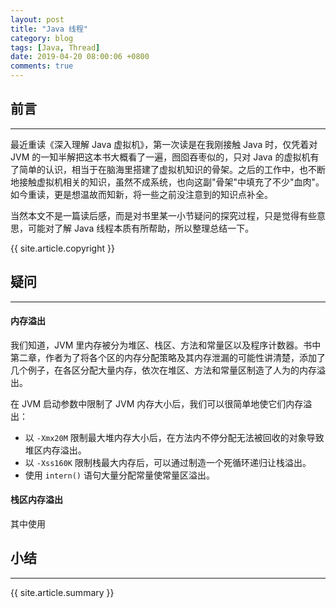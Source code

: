 ```yaml
---
layout: post
title: "Java 线程"
category: blog
tags: [Java, Thread]
date: 2019-04-20 08:00:06 +0800
comments: true
---
```


## 前言
---
最近重读《深入理解 Java 虚拟机》，第一次读是在我刚接触 Java 时，仅凭着对 JVM 的一知半解把这本书大概看了一遍，囫囵吞枣似的，只对 Java 的虚拟机有了简单的认识，相当于在脑海里搭建了虚拟机知识的骨架。之后的工作中，也不断地接触虚拟机相关的知识，虽然不成系统，也向这副"骨架"中填充了不少"血肉"。如今重读，更是想温故而知新，将一些之前没注意到的知识点补全。

当然本文不是一篇读后感，而是对书里某一小节疑问的探究过程，只是觉得有些意思，可能对了解 Java 线程本质有所帮助，所以整理总结一下。

{{ site.article.copyright }}

## 疑问
---
#### 内存溢出
我们知道，JVM 里内存被分为堆区、栈区、方法和常量区以及程序计数器。书中第二章，作者为了将各个区的内存分配策略及其内存泄漏的可能性讲清楚，添加了几个例子，在各区分配大量内存，依次在堆区、方法和常量区制造了人为的内存溢出。

在 JVM 启动参数中限制了 JVM 内存大小后，我们可以很简单地使它们内存溢出：
- 以 `-Xmx20M` 限制最大堆内存大小后，在方法内不停分配无法被回收的对象导致堆区内存溢出。
- 以 `-Xss160K` 限制栈最大内存后，可以通过制造一个死循环递归让栈溢出。
- 使用 `intern()` 语句大量分配常量使常量区溢出。

#### 栈区内存溢出
其中使用

## 小结
---

{{ site.article.summary }}
